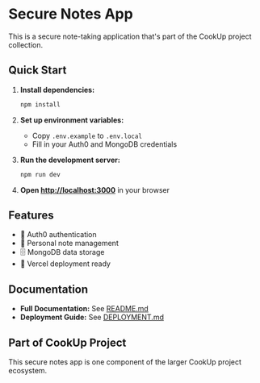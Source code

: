 # Secure Notes App

This is a secure note-taking application that's part of the CookUp project collection.

## Quick Start

1. **Install dependencies:**
   ```bash
   npm install
   ```

2. **Set up environment variables:**
   - Copy `.env.example` to `.env.local`
   - Fill in your Auth0 and MongoDB credentials

3. **Run the development server:**
   ```bash
   npm run dev
   ```

4. **Open [http://localhost:3000](http://localhost:3000)** in your browser

## Features

- 🔐 Auth0 authentication
- 📝 Personal note management
- 🗄️ MongoDB data storage
- 🚀 Vercel deployment ready

## Documentation

- **Full Documentation:** See [README.md](./README.md)
- **Deployment Guide:** See [DEPLOYMENT.md](./DEPLOYMENT.md)

## Part of CookUp Project

This secure notes app is one component of the larger CookUp project ecosystem.
